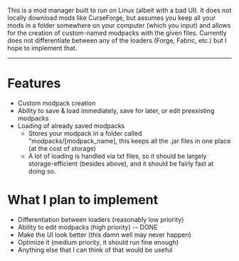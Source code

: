 This is a mod manager built to run on Linux (albeit with a bad UI). It does not locally download mods like CurseForge, but assumes you keep all your mods in a folder somewhere on your computer (which you input) and allows for the creation of custom-named modpacks with the given files. Currently does not differentiate between any of the loaders (Forge, Fabric, etc.) but I hope to implement that.

----
# Features
- Custom modpack creation
- Ability to save & load immediately, save for later, or edit preexisting modpacks
- Loading of already saved modpacks
  - Stores your modpack in a folder called "modpacks/[modpack_name], this keeps all the .jar files in one place (at the cost of storage)
  - A lot of loading is handled via txt files, so it should be largely storage-efficient (besides above), and it should be fairly fast at doing so.
  
# What I plan to implement
- Differentiation between loaders (reasonably low priority)
- Ability to edit modpacks (high priority) -- DONE
- Make the UI look better (this damn well may never happen)
- Optimize it (medium priority, it should run fine enough)
- Anything else that I can think of that would be useful
